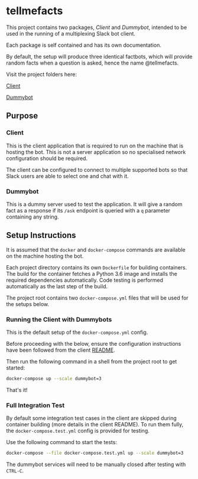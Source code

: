 # tellmefacts

This project contains two packages, *Client* and *Dummybot*, intended to be
used in the running of a multiplexing Slack bot client.

Each package is self contained and has its own documentation.

By default, the setup will produce three identical factbots, which will provide
random facts when a question is asked, hence the name @tellmefacts.

Visit the project folders here:

[Client](https://github.com/TheGuardianWolf/tellmefacts/tree/master/client)

[Dummybot](https://github.com/TheGuardianWolf/tellmefacts/tree/master/dummybot)

## Purpose

### Client

This is the client application that is required to run on the machine that is
hosting the bot. This is not a server application so no specialised network
configuration should be required.

The client can be configured to connect to multiple supported bots so that
Slack users are able to select one and chat with it.

### Dummybot

This is a dummy server used to test the application. It will give a random fact
as a response if its `/ask` endpoint is queried with a `q` parameter containing
any string.

## Setup Instructions

It is assumed that the `docker` and `docker-compose` commands are available on
the machine hosting the bot.

Each project directory contains its own `Dockerfile` for building containers.
The build for the container fetches a Python 3.6 image and installs the
required dependencies automatically. Code testing is performed automatically as
the last step of the build.

The project root contains two `docker-compose.yml` files that will be used for 
the setups below.

### Running the Client with Dummybots

This is the default setup of the `docker-compose.yml` config.

Before proceeding with the below, ensure the configuration instructions have
been followed from the client [README](https://github.com/TheGuardianWolf/tellmefacts/blob/master/client/README.md#configuration).

Then run the following command in a shell from the project root to get started:

```bash
docker-compose up --scale dummybot=3
```

That's it!

### Full Integration Test

By default some integration test cases in the client are skipped during
container building (more details in the client README). To run them fully, the `docker-compose.test.yml` config is provided for testing.

Use the following command to start the tests:

```bash
docker-compose --file docker-compose.test.yml up --scale dummybot=3
```

The dummybot services will need to be manually closed after testing with `CTRL-C`.
